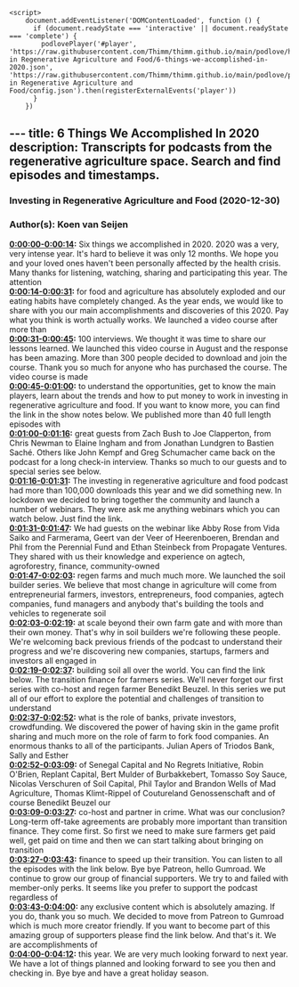<script src="https://cdn.podlove.org/web-player/embed.js"></script>
    <script>
        document.addEventListener('DOMContentLoaded', function () {
          if (document.readyState === 'interactive' || document.readyState === 'complete') {
            podlovePlayer('#player', 'https://raw.githubusercontent.com/Thimm/thimm.github.io/main/podlove/https://raw.githubusercontent.com/Thimm/thimm.github.io/main/podlove/podlove/Investing in Regenerative Agriculture and Food/6-things-we-accomplished-in-2020.json', 'https://raw.githubusercontent.com/Thimm/thimm.github.io/main/podlove/podlove/Investing in Regenerative Agriculture and Food/config.json').then(registerExternalEvents('player'))
          }
        })
  </script>---
title: 6 Things We Accomplished In 2020
description: Transcripts for podcasts from the regenerative agriculture space. Search and find episodes and timestamps.
---

### Investing in Regenerative Agriculture and Food  (2020-12-30)  
### Author(s): Koen van Seijen  

**[0:00:00-0:00:14](https://investinginregenerativeagriculture.com/six-things-we-accomplished-in-2020#t=0:00:00):**  Six things we accomplished in 2020. 2020 was a very, very intense year. It's hard to believe it  was only 12 months. We hope you and your loved ones haven't been personally affected by the  health crisis. Many thanks for listening, watching, sharing and participating this year. The attention  
**[0:00:14-0:00:31](https://investinginregenerativeagriculture.com/six-things-we-accomplished-in-2020#t=0:00:14):**  for food and agriculture has absolutely exploded and our eating habits have completely changed.  As the year ends, we would like to share with you our main accomplishments and discoveries  of this 2020. Pay what you think is worth actually works. We launched a video course after more than  
**[0:00:31-0:00:45](https://investinginregenerativeagriculture.com/six-things-we-accomplished-in-2020#t=0:00:31):**  100 interviews. We thought it was time to share our lessons learned. We launched this video course  in August and the response has been amazing. More than 300 people decided to download and join the  course. Thank you so much for anyone who has purchased the course. The video course is made  
**[0:00:45-0:01:00](https://investinginregenerativeagriculture.com/six-things-we-accomplished-in-2020#t=0:00:45):**  to understand the opportunities, get to know the main players, learn about the trends and how to  put money to work in investing in regenerative agriculture and food. If you want to know more,  you can find the link in the show notes below. We published more than 40 full length episodes with  
**[0:01:00-0:01:16](https://investinginregenerativeagriculture.com/six-things-we-accomplished-in-2020#t=0:01:00):**  great guests from Zach Bush to Joe Clapperton, from Chris Newman to Elaine Ingham and from  Jonathan Lundgren to Bastien Saché. Others like John Kempf and Greg Schumacher came back on the  podcast for a long check-in interview. Thanks so much to our guests and to special series see below.  
**[0:01:16-0:01:31](https://investinginregenerativeagriculture.com/six-things-we-accomplished-in-2020#t=0:01:16):**  The investing in regenerative agriculture and food podcast had more than 100,000 downloads this year  and we did something new. In lockdown we decided to bring together the community and launch a number  of webinars. They were ask me anything webinars which you can watch below. Just find the link.  
**[0:01:31-0:01:47](https://investinginregenerativeagriculture.com/six-things-we-accomplished-in-2020#t=0:01:31):**  We had guests on the webinar like Abby Rose from Vida Saiko and Farmerama, Geert van der Veer of  Heerenboeren, Brendan and Phil from the Perennial Fund and Ethan Steinbeck from Propagate Ventures.  They shared with us their knowledge and experience on agtech, agroforestry, finance, community-owned  
**[0:01:47-0:02:03](https://investinginregenerativeagriculture.com/six-things-we-accomplished-in-2020#t=0:01:47):**  regen farms and much much more. We launched the soil builder series. We believe that most change  in agriculture will come from entrepreneurial farmers, investors, entrepreneurs, food companies,  agtech companies, fund managers and anybody that's building the tools and vehicles to regenerate soil  
**[0:02:03-0:02:19](https://investinginregenerativeagriculture.com/six-things-we-accomplished-in-2020#t=0:02:03):**  at scale beyond their own farm gate and with more than their own money. That's why in soil builders  we're following these people. We're welcoming back previous friends of the podcast to understand  their progress and we're discovering new companies, startups, farmers and investors all engaged in  
**[0:02:19-0:02:37](https://investinginregenerativeagriculture.com/six-things-we-accomplished-in-2020#t=0:02:19):**  building soil all over the world. You can find the link below. The transition finance for farmers  series. We'll never forget our first series with co-host and regen farmer Benedikt Beuzel. In this  series we put all of our effort to explore the potential and challenges of transition to understand  
**[0:02:37-0:02:52](https://investinginregenerativeagriculture.com/six-things-we-accomplished-in-2020#t=0:02:37):**  what is the role of banks, private investors, crowdfunding. We discovered the power of having  skin in the game profit sharing and much more on the role of farm to fork food companies.  An enormous thanks to all of the participants. Julian Apers of Triodos Bank, Sally and Esther  
**[0:02:52-0:03:09](https://investinginregenerativeagriculture.com/six-things-we-accomplished-in-2020#t=0:02:52):**  of Senegal Capital and No Regrets Initiative, Robin O'Brien, Replant Capital, Bert Mulder of  Burbakkebert, Tomasso Soy Sauce, Nicolas Verschuren of Soil Capital, Phil Taylor and Brandon Wells of  Mad Agriculture, Thomas Klimt-Rippel of Coutureland Genossenschaft and of course Benedikt Beuzel our  
**[0:03:09-0:03:27](https://investinginregenerativeagriculture.com/six-things-we-accomplished-in-2020#t=0:03:09):**  co-host and partner in crime. What was our conclusion? Long-term off-take agreements are  probably more important than transition finance. They come first. So first we need to make sure  farmers get paid well, get paid on time and then we can start talking about bringing on transition  
**[0:03:27-0:03:43](https://investinginregenerativeagriculture.com/six-things-we-accomplished-in-2020#t=0:03:27):**  finance to speed up their transition. You can listen to all the episodes with the link below.  Bye bye Patreon, hello Gumroad. We continue to grow our group of financial supporters. We try to  and failed with member-only perks. It seems like you prefer to support the podcast regardless of  
**[0:03:43-0:04:00](https://investinginregenerativeagriculture.com/six-things-we-accomplished-in-2020#t=0:03:43):**  any exclusive content which is absolutely amazing. If you do, thank you so much. We decided to move  from Patreon to Gumroad which is much more creator friendly. If you want to become part of this  amazing group of supporters please find the link below. And that's it. We are accomplishments of  
**[0:04:00-0:04:12](https://investinginregenerativeagriculture.com/six-things-we-accomplished-in-2020#t=0:04:00):**  this year. We are very much looking forward to next year. We have a lot of things planned and  looking forward to see you then and checking in. Bye bye and have a great holiday season.  
